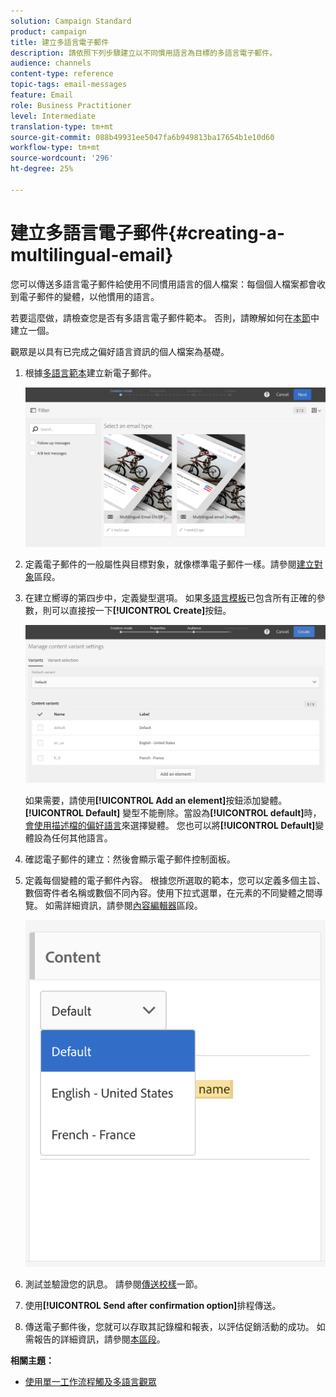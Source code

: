 ```yaml
---
solution: Campaign Standard
product: campaign
title: 建立多語言電子郵件
description: 請依照下列步驟建立以不同慣用語言為目標的多語言電子郵件。
audience: channels
content-type: reference
topic-tags: email-messages
feature: Email
role: Business Practitioner
level: Intermediate
translation-type: tm+mt
source-git-commit: 088b49931ee5047fa6b949813ba17654b1e10d60
workflow-type: tm+mt
source-wordcount: '296'
ht-degree: 25%

---
```



# 建立多語言電子郵件{#creating-a-multilingual-email}

您可以傳送多語言電子郵件給使用不同慣用語言的個人檔案：每個個人檔案都會收到電子郵件的變體，以他慣用的語言。

若要這麼做，請檢查您是否有多語言電子郵件範本。 否則，請瞭解如何在[本節](../../channels/using/multilingual-messages-template.md)中建立一個。

觀眾是以具有已完成之偏好語言資訊的個人檔案為基礎。

1. 根據[多語言範本](../../channels/using/multilingual-messages-template.md)建立新電子郵件。

   ![](assets/multi_create1.png)

1. 定義電子郵件的一般屬性與目標對象，就像標準電子郵件一樣。請參閱[建立對象](../../audiences/using/creating-audiences.md)區段。
1. 在建立嚮導的第四步中，定義變型選項。 如果[多語言模板](../../channels/using/multilingual-messages-template.md)已包含所有正確的參數，則可以直接按一下&#x200B;**[!UICONTROL Create]**&#x200B;按鈕。

   ![](assets/multi_create4.png)

   如果需要，請使用&#x200B;**[!UICONTROL Add an element]**&#x200B;按鈕添加變體。 **[!UICONTROL Default]** 變型不能刪除。當設為&#x200B;**[!UICONTROL default]**&#x200B;時，[會使用描述檔的偏好語言](../../audiences/using/creating-profiles.md)來選擇變體。 您也可以將&#x200B;**[!UICONTROL Default]**&#x200B;變體設為任何其他語言。

1. 確認電子郵件的建立：然後會顯示電子郵件控制面板。
1. 定義每個變體的電子郵件內容。 根據您所選取的範本，您可以定義多個主旨、數個寄件者名稱或數個不同內容。使用下拉式選單，在元素的不同變體之間導覽。 如需詳細資訊，請參閱[內容編輯器](../../designing/using/designing-content-in-adobe-campaign.md)區段。

   ![](assets/multi_selectcontent.png)

1. 測試並驗證您的訊息。 請參閱[傳送校樣](../../sending/using/sending-proofs.md)一節。
1. 使用&#x200B;**[!UICONTROL Send after confirmation option]**&#x200B;排程傳送。
1. 傳送電子郵件後，您就可以存取其記錄檔和報表，以評估促銷活動的成功。 如需報告的詳細資訊，請參閱[本區段](../../reporting/using/about-dynamic-reports.md)。

**相關主題：**

* [使用單一工作流程觸及多語言觀眾](https://helpx.adobe.com/tw/campaign/kb/simplify-campaign-management.html#Engageyourcustomersateverystep)
